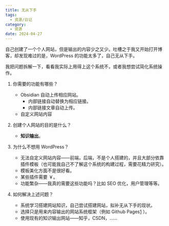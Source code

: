 ```yaml
---
title: 无从下手
tags:
  - 资源/日记
category:
  - 资源
date: 2024-04-27
---
```


自己创建了一个个人网站，但是输出的内容少之又少。吐槽之于我又开始打开博客，却发现难过的是，WordPress 的功能太多了，自己无从下手。

我把问题拆解一下，看看我实际上用得上这个系统不，或者我想尝试简化系统操作。

1. 你需要的功能有哪些？
	- Obsidian 自动上传相应网站。
		- 内部链接自动替换为相应链接。
		- 内部链接文章自动上传。
	- 自定义网站内容
2. 创建个人网站的目的是什么？
	
	- **知识输出**。
3. 为什么不想用 WordPress？
	
	- 无法自定义网站内容——前端，后端，不是个人搭建的，并且大部分依靠插件模板（也可能我自己不了解这个系统的构建过程，需要花精力研究）。
	- 模板美化方面不是很好看。
	- 某些插件需要 ￥。
	- 功能繁杂——我真的需要这些功能吗？比如 SEO 优化，用户管理等等。
4. 如何解决上述问题？
	
	- 系统学习搭建网站知识，自己尝试搭建网站，拟补无从下手的现状。
	- 选择只是用来内容输出的网站系统框架（例如 Github Pages[1](https://pages.github.com/ "Github Pages") ）。
	- 使用现有的知识输出网站——知乎，CSDN，……
